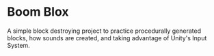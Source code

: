 # Boom Blox

A simple block destroying project to practice procedurally generated blocks, how sounds are created, and taking advantage of Unity's Input System.
